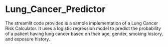 # Lung_Cancer_Predictor
The streamlit code provided is a sample implementation of a Lung Cancer Risk Calculator. It uses a logistic regression model to predict the probability of a patient having lung cancer based on their age, gender, smoking history, and exposure history.
